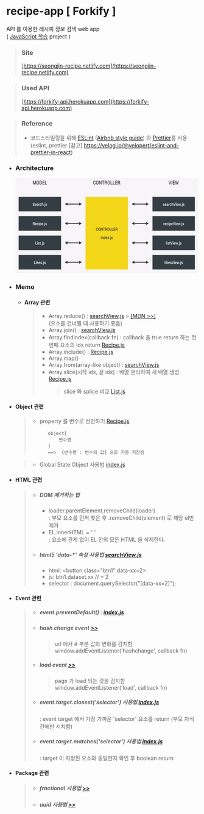 # recipe-app [ Forkify ]

API 를 이용한 레시피 정보 검색 web app  
( [JavaScript 학습]() project )

> ### Site
>
> [https://seongjin-recipe.netlify.com](https://seongjin-recipe.netlify.com)

> ### Used API
>
> [https://forkify-api.herokuapp.com](https://forkify-api.herokuapp.com)

> ### Reference
>
> - 코드스타일링을 위해 [ESLint](https://eslint.org/) ([Airbnb style guide](https://github.com/airbnb/javascript)) 와 [Prettier](https://prettier.io/docs/en/install.html)를 사용  
>   (eslint, prettier [참고] https://velog.io/@velopert/eslint-and-prettier-in-react)

- ### Architecture

  <img src="./ref/architecture.JPG" alt="App-architecture" height=250px></img>

- ### Memo

  - #### Array 관련

    > - Array.reduce() : [searchView.js]() > [[MDN >>]](https://developer.mozilla.org/ko/docs/Web/JavaScript/Reference/Global_Objects/Array/Reduce)   
    > (요소를 건너뛸 때 사용하기 좋음)
    > - Array.join() : [searchView.js]()
    > - Array.findIndex(callback fn) : callback 을 true return 하는 첫 번째 요소의 idx return [Recipe.js]()
    > - Array.include() : [Recipe.js]()
    > - Array.map()
    > - Array.from(array-like object) : [searchView.js]()
    > - Array.slice(시작 idx, 끝 idx) : 배열 분리하여 새 배열 생성 [Recipe.js]()
    >   > slice 와 splice 비교 [List.js]()

* #### Object 관련

  > - property 를 변수로 선언하기 [Recipe.js]()
  >
  >   ```
  >      object{
  >          변수명
  >      }
  >      ==>  {변수명 : 변수의 값} 으로 자동 저장됨
  >   ```

  > - Global State Object 사용법 [index.js]()

* #### HTML 관련

  > - ##### DOM 제거하는 법
  >   - loader.parentElement.removeChild(loader)  
  >     : 부모 요소를 먼저 찾은 후 .removeChild(element) 로 해당 el만 제거
  >   - EL.innerHTML = ' '  
  >     : 요소에 관계 없이 EL 안의 모든 HTML 을 삭제한다.
  > - ##### html5 'data-\*' 속성 사용법 [searchView.js]()
  >   - html: \<button class="btn1" data-xx=2>
  >   - js: btn1.dataset.xx // = 2
  >   - selector : document.querySelector("[data-xx=2]");

* #### Event 관련

  > - ##### event.preventDefault() : [index.js]()
  > - ##### hash change event [>>]()
  >   > url 에서 # 부분 값의 변화를 감지함  
  >   > window.addEventListener('hashchange', callback fn)
  > - ##### load event [>>]()
  >   > page 가 load 되는 것을 감지함  
  >   > window.addEventListener('load', callback fn)
  > - ##### event.target.closest('selector') 사용법 [index.js]()
  >   : event target 에서 가장 가까운 'selector' 요소를 return (부모 자식 간에만 서치함)
  > - ##### event.target.matches('selector') 사용법 [index.js]()
  >   : target 이 지정된 요소와 동일한지 확인 후 boolean return

* #### Package 관련

  > - ##### fractional 사용법 [>>]()
  > - ##### uuid 사용법 [>>]()

